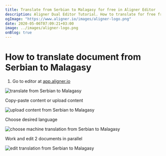 ```yaml
---
title: Translate from Serbian to Malagasy for free in Aligner Editor
description: Aligner Dual Editor Tutorial. How to translate for free from Serbian to Malagasy. Aligner is multilingual document management platform. 
ogImage: "https://www.aligner.io/images/aligner-logo.png"
date: 2020-05-06T07:09:21+03:00
image: ../images/aligner-logo.png
onBlog: true
---
```


# How to translate document from Serbian to Malagasy

1. Go to editor at [app.aligner.io](https://app.aligner.io "Aligner App web page")

![translate from Serbian to Malagasy](../aligner-blank-editor.png "translate from Serbian to Malagasy")

Copy-paste content or upload content

![upload content from Serbian to Malagasy](../aligner-uploaded-document.png "upload content from Serbian to Malagasy")

Choose desired language

![choose machine translation from Serbian to Malagasy](../aligner-language-dropdown.png "choose machine translation from Serbian to Malagasy")

Work and edit 2 documents in parallel

![edit translation from Serbian to Malagasy](../aligner-double-sitded-editor.png "edit translation from Serbian to Malagasy")

